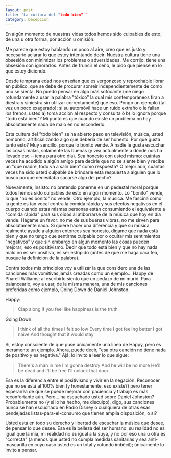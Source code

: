 ```yaml
---
layout: post
title: "La cultura del "todo bien" "
category: Decepcion
---
```

En algún momento de nuestras vidas todos hemos sido culpables de esto; de una u otra forma, por acción u omisión.

Me parece que estoy hablando un poco al aire, creo que es justo y necesario aclarar lo que estoy intentando decir. Nuestra cultura tiene una obsesión con minimizar los problemas o adversidades. Me corrijo: tiene una obsesión con ignorarlos. Antes de fruncir el ceño, le pido que piense en lo que estoy diciendo.

Desde temprana edad nos enseñan que es vergonzoso y reprochable llorar en público, que se debe de procurar sonreir independientemente de como uno se sienta. No puedo pensar en algo más sofocante (me niego rotundamente a usar la palabra "tóxico" la cual mis contemporáneos tiran a diestra y siniestra sin utilizar correctamente) que eso. Pongo un ejemplo (tal vez un poco exagerado): si su automóvil hace un ruido extraño o le fallan los frenos, usted a) toma acción al respecto y consulta ó b) lo ignora porque "todo está bien"? Mi punto es que cuando existe un problema no hay absolutamente nada de malo en no esconderlo. 

Esta cultura del "todo bien" se ha abierto paso en televisión, música, usted nombrelo, artificializando algo que debería de ser honesto. Por qué gusta tanto esto? Muy sencillo, porque lo bonito vende. A nadie le gusta escuchar las cosas malas, solamente las buenas (y vea actualmente a dónde nos ha llevado eso --tema para otro día). Sea honesto con usted mismo: cuántas veces ha acudido a algún amigo para decirle que no se siente bien y recibe un "que madre, todo va a salir bien" como respuesta? O mejor aún, cuántas veces ha sido usted culpable de brindarle esta respuesta a alguien que lo buscó porque necesitaba sacarse algo del pecho?

  Nuevamente, insisto: no pretendo ponerme en un pedestal moral porque todos hemos sido culpables de esto en algún momento. Lo "bonito" vende, lo que "no es bonito" no vende. Otro ejemplo, la música. Me fascina como la gente es tan vocal contra la comida rápida y sus efectos negativos en el cuerpo cuando estas mismas personas están consumiendo el equivalente a "comida rápida" para sus oídos al atiborrarse de la música que hoy en día vende. Hágame un favor: no me de sus buenas vibras, no me sirven para absolutamente nada. Si quiere hacer una diferencia y que su música realmente ayude a alguien entonces sea honesto, dígame que nada está bien y que no tengo que sentirme culpable por o ocultar mis sentimientos "negativos" y que sin embargo en algún momento las cosas pueden mejorar; eso es positivismo. Decir que todo está bien y que no hay nada malo no es ser positivo, es ser estúpido (antes de que me haga cara fea, busque la definición de la palabra).

Contra todos mis principios voy a utilizar la que considero una de las canciones más vomitivas jamás creadas como un ejemplo... Happy de Pharell Williams; al escribirlo siento que un pedazo de mi murió. Para balancearlo, voy a usar, de la misma manera, una de mis canciones preferidas como ejemplo, Going Down de Daniel Johnston.

Happy:
> Clap along if you feel like happiness is the truth

Going Down:
> I think of all the times
> I felt so low
> Every time I got feeling better
> I got naive
> And thought that it would stay

Si, estoy consciente de que puse únicamente una línea de Happy, pero es meramente un ejemplo. Ahora, puede decir, "esa otra canción no tiene nada de positivo y es negativa." Ajá, lo invito a leer lo que sigue:

> There's a man in me
> I'm gonna destroy
> And he will be no more
> He'll be dead and I'll be free
> I'll unlock that door

Esa es la diferencia entre el positivismo y vivir en la negación. Reconocer que no se está al 100% bien (y honestamente, eso existe?) pero tener esperanza de que se puede mejorar con paciencia y trabajo es más reconfortante aún. Pero... ha escuchado usted sobre Daniel Johnston? Probablemente no (y si lo ha hecho, me disculpo), digo, sus canciones nunca se han escuchado en Radio Disney o cualquiera de otras esas pendejadas listas-para-el-consumo que tienen amplia disposición, o si?

Usted está en todo su derecho y libertad de escuchar la música que desee, de pensar lo que desee. Esa es la belleza del ser humano: su realidad no es igual que la mía, mi realidad no es igual a la suya, y no por eso una u otra es "correcta" (a menos que usted no cumpla medidas sanitarias y sea anti-mascarilla en cuyo caso usted es un total y rotundo imbécil); únicamente lo invito a pensar.